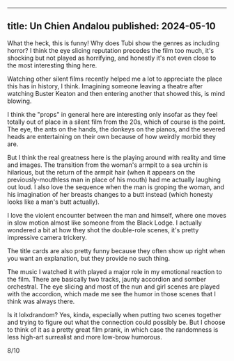 ----
title: Un Chien Andalou
published: 2024-05-10
----

What the heck, this is funny! Why does Tubi show the genres as including horror? I think the eye slicing reputation precedes the film too much, it's shocking but not played as horrifying, and honestly it's not even close to the most interesting thing here.

Watching other silent films recently helped me a lot to appreciate the place this has in history, I think. Imagining someone leaving a theatre after watching Buster Keaton and then entering another that showed this, is mind blowing.

I think the "props" in general here are interesting only insofar as they feel totally out of place in a silent film from the 20s, which of course is the point. The eye, the ants on the hands, the donkeys on the pianos, and the severed heads are entertaining on their own because of how weirdly morbid they are.

But I think the real greatness here is the playing around with reality and time and images. The transition from the woman's armpit to a sea urchin is hilarious, but the return of the armpit hair (when it appears on the previously-mouthless man in place of his mouth) had me actually laughing out loud. I also love the sequence when the man is groping the woman, and his imagination of her breasts changes to a butt instead (which honesty looks like a man's butt actually).

I love the violent encounter between the man and himself, where one moves in slow motion almost like someone from the Black Lodge. I actually wondered a bit at how they shot the double-role scenes, it's pretty impressive camera trickery.

The title cards are also pretty funny because they often show up right when you want an explanation, but they provide no such thing.

The music I watched it with played a major role in my emotional reaction to the film. There are basically two tracks, jaunty accordion and somber orchestral. The eye slicing and most of the nun and girl scenes are played with the accordion, which made me see the humor in those scenes that I think was always there.

Is it lolxdrandom? Yes, kinda, especially when putting two scenes together and trying to figure out what the connection could possibly be. But I choose to think of it as a pretty great film prank, in which case the randomness is less high-art surrealist and more low-brow humorous.

8/10
